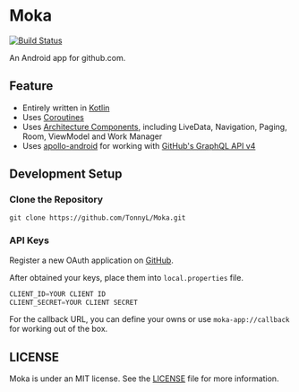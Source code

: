 # Moka

[![Build Status](https://travis-ci.com/TonnyL/Moka.svg?token=EEerQrHwqM2iTVXsTWXe&branch=master)](https://travis-ci.com/TonnyL/Moka)

An Android app for github.com.

## Feature
+ Entirely written in [Kotlin](https://kotlinlang.org/)
+ Uses [Coroutines](https://github.com/Kotlin/kotlinx.coroutines)
+ Uses [Architecture Components](https://developer.android.com/topic/libraries/architecture/), including LiveData, Navigation, Paging, Room, ViewModel and Work Manager
+ Uses [apollo-android](https://github.com/apollographql/apollo-android) for working with [GitHub's GraphQL API v4](https://developer.github.com/v4/)

## Development Setup
### Clone the Repository
```shell
git clone https://github.com/TonnyL/Moka.git
```

### API Keys
Register a new OAuth application on [GitHub](https://github.com/settings/applications/new).

After obtained your keys, place them into `local.properties` file.

```java
CLIENT_ID=YOUR CLIENT ID
CLIENT_SECRET=YOUR CLIENT SECRET
```

For the callback URL, you can define your owns or use `moka-app://callback` for working out of the box.

## LICENSE
Moka is under an MIT license. See the [LICENSE](LICENSE) file for more information.